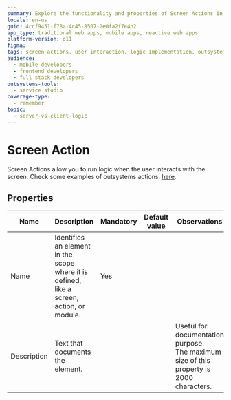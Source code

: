 ```yaml
---
summary: Explore the functionality and properties of Screen Actions in OutSystems 11 (O11) for enhanced user interaction logic.
locale: en-us
guid: 4ccf9451-f78a-4c45-8507-2e0fa2f7e4b2
app_type: traditional web apps, mobile apps, reactive web apps
platform-version: o11
figma:
tags: screen actions, user interaction, logic implementation, outsystems ui patterns, application development
audience:
  - mobile developers
  - frontend developers
  - full stack developers
outsystems-tools:
  - service studio
coverage-type:
  - remember
topic:
  - server-vs-client-logic
---
```


# Screen Action

Screen Actions allow you to run logic when the user interacts with the screen. Check some examples of outsystems actions, [here](../../../building-apps/logic/action-web.md#screen-actions).

## Properties

<table markdown="1">
<thead>
<tr>
<th>Name</th>
<th>Description</th>
<th>Mandatory</th>
<th>Default value</th>
<th>Observations</th>
</tr>
</thead>
<tbody>
<tr>
<td title="Name">Name</td>
<td>Identifies an element in the scope where it is defined, like a screen, action, or module.</td>
<td>Yes</td>
<td></td>
<td></td>
</tr>
<tr>
<td title="Description">Description</td>
<td>Text that documents the element.</td>
<td></td>
<td></td>
<td>Useful for documentation purpose.<br/>The maximum size of this property is 2000 characters.</td>
</tr>
</tbody>
</table>
